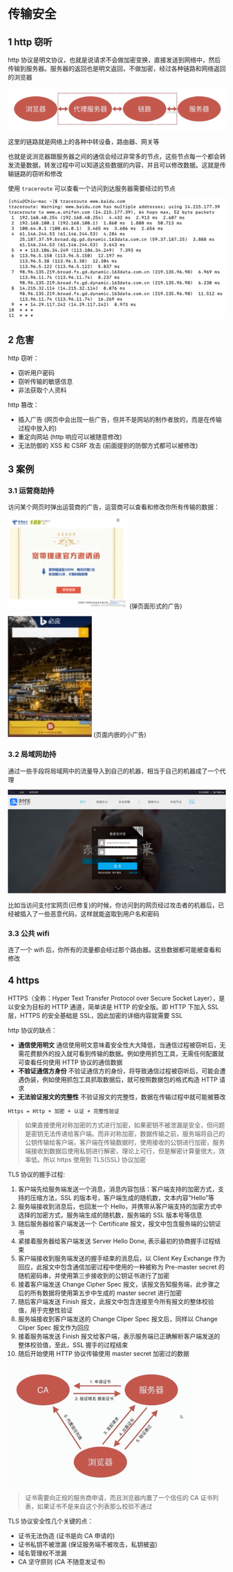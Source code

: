 # 传输安全

## 1 http 窃听

http 协议是明文协议，也就是说请求不会做加密变换，直接发送到网络中，然后传输到服务器。服务器的返回也是明文返回，不做加密，经过各种链路和网络返回的浏览器

![](../images/http_20201103210828.png)

这里的链路就是网络上的各种中转设备，路由器、网关等

也就是说浏览器跟服务器之间的通信会经过非常多的节点，这些节点每一个都会转发流量数据，转发过程中可以知道这些数据的内容，并且可以修改数据。这就是传输链路的窃听和修改

使用 `traceroute` 可以查看一个访问到达服务器需要经过的节点

![](../images/http_20201103212513.png)

## 2 危害

http 窃听：

- 窃听用户密码
- 窃听传输的敏感信息
- 非法获取个人资料

http 篡改：

- 插入广告 (网页中会出现一些广告，但并不是网站的制作者放的，而是在传输过程中放入的)
- 重定向网站 (http 响应可以被随意修改)
- 无法防御的 XSS 和 CSRF 攻击 (前面提到的防御方式都可以被修改)

## 3 案例

### 3.1 运营商劫持

访问某个网页时弹出运营商的广告，运营商可以查看和修改你所有传输的数据：

![](../images/http_20201103214257.png)
(弹页面形式的广告)

![](../images/http_20201103215036.png)
(页面内嵌的小广告)

### 3.2 局域网劫持

通过一些手段将局域网中的流量导入到自己的机器，相当于自己的机器成了一个代理

![](../images/http_20201103215451.png)

比如当访问支付宝网页(已修复)的时候，你访问到的网页经过攻击者的机器后，已经被插入了一些恶意代码，这样就能盗取到用户名和密码

### 3.3 公共 wifi

连了一个 wifi 后，你所有的流量都会经过那个路由器。这些数据都可能被查看和修改

## 4 https

HTTPS（全称：Hyper Text Transfer Protocol over Secure Socket Layer），是以安全为目标的 HTTP 通道，简单讲是 HTTP 的安全版。即 HTTP 下加入 SSL 层，HTTPS 的安全基础是 SSL，因此加密的详细内容就需要 SSL

http 协议的缺点：

- **通信使用明文**
  通信使用明文意味着安全性大大降低，当通信过程被窃听后，无需花费额外的投入就可看到传输的数据。例如使用抓包工具，无需任何配置就可查看任何使用 HTTP 协议的通信数据
- **不验证通信方身份**
  不验证通信方的身份，将导致通信过程被窃听后，可能会遭遇伪装，例如使用抓包工具抓取数据后，就可按照数据包的格式构造 HTTP 请求
- **无法验证报文的完整性**
  不验证报文的完整性，数据在传输过程中就可能被篡改

`Https = Http + 加密 + 认证 + 完整性验证`

> 如果直接使用对称加密的方式进行加密，如果密钥不被泄漏是安全，但问题是密钥无法传递给客户端。而非对称加密，数据传输之前，服务端将自己的公钥传输给客户端，客户端在传输数据时，使用接收的公钥进行加密，服务端接收到数据后使用私钥进行解密，理论上可行，但是解密计算量很大，效率低。所以 https 使用到 TLS(SSL) 协议加密

TLS 协议的握手过程:

1. 客户端先给服务端发送一个消息，消息内容包括：客户端支持的加密方式，支持的压缩方法，SSL 的版本号，客户端生成的随机数，文本内容“Hello”等
2. 服务端接收到消息后，也回发一个 Hello，并携带从客户端支持的加密方式中选择的加密方式，服务端生成的随机数，服务端的 SSL 版本号等信息
3. 随后服务器给客户端发送一个 Certificate 报文，报文中包含服务端的公钥证书
4. 紧接着服务器给客户端发送 Server Hello Done, 表示最初的协商握手过程结束
5. 客户端接收到服务端发送的握手结束的消息后，以 Client Key Exchange 作为回应，此报文中包含通信加密过程中使用的一种被称为 Pre-master secret 的随机密码串，并使用第三步接收到的公钥证书进行了加密
6. 接着客户端发送 Change Cipher Spec 报文，该报文告知服务端，此步骤之后的所有数据将使用第五步中生成的 master secret 进行加密
7. 随后客户端发送 Finish 报文，此报文中包含连接至今所有报文的整体校验值，用于完整性验证
8. 服务端接收到客户端发送的 Change Cliper Spec 报文后，同样以 Change Cliper Spec 报文作为回应
9. 接着服务端发送 Finish 报文给客户端，表示服务端已正确解析客户端发送的整体校验值，至此，SSL 握手的过程结束
10. 随后开始使用 HTTP 协议传输使用 master secret 加密过的数据

![](../images/http_20201105193140.png)

> 证书需要向正规的服务商申请，而且浏览器内置了一个信任的 CA 证书列表，如果证书不是来自这个列表那么校验不通过

TLS 协议安全性几个关键的点：

- 证书无法伪造 (证书是向 CA 申请的)
- 证书私钥不被泄漏 (保证服务端不被攻击，私钥被盗)
- 域名管理权不泄漏
- CA 坚守原则 (CA 不随意发证书)
